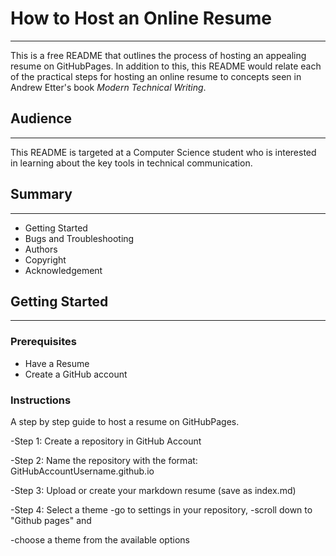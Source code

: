 # How to Host an Online Resume
---------------
This is a free README that outlines the process of hosting an appealing resume on GitHubPages. In addition to this, this README would relate each of the practical steps for hosting an online resume to concepts seen in Andrew Etter's book _Modern Technical Writing_.

## Audience
---------------
This README is targeted at a Computer Science student who is interested in learning about the key tools in technical communication.

## Summary
---------------
- Getting Started
- Bugs and Troubleshooting
- Authors
- Copyright
- Acknowledgement

## Getting Started
---------------

### Prerequisites
- Have a Resume
- Create a GitHub account

### Instructions
A step by step guide to host a resume on GitHubPages.

-Step 1: Create a repository in GitHub Account

-Step 2: Name the repository with the format: GitHubAccountUsername.github.io

-Step 3: Upload or create your markdown resume (save as index.md) 

-Step 4: Select a theme
  -go to settings in your repository,
  -scroll down to "Github pages" and
  
  -choose a theme from the available options
